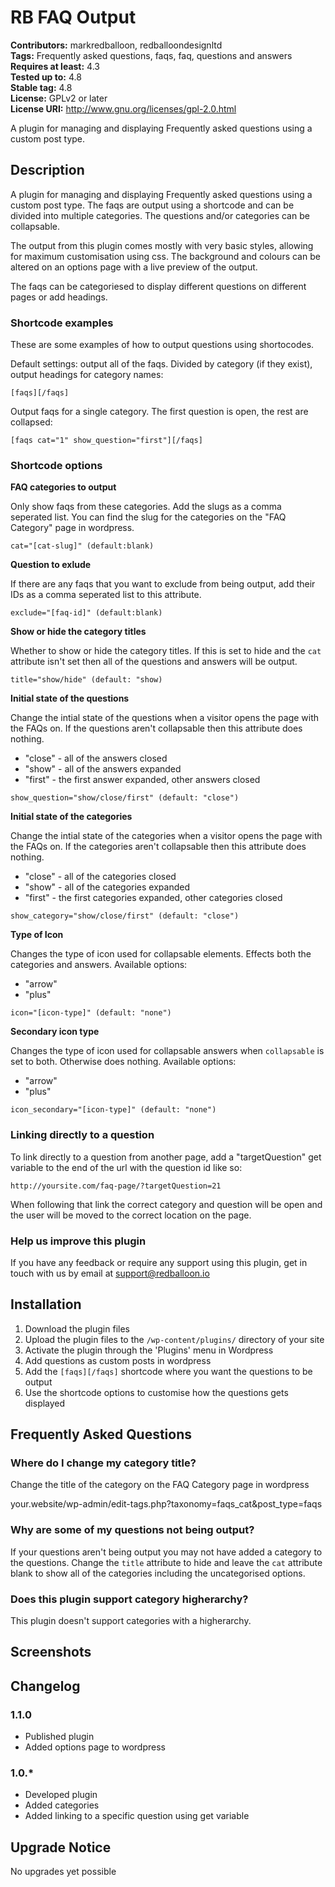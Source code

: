 # RB FAQ Output 
**Contributors:** markredballoon, redballoondesignltd  
**Tags:** Frequently asked questions, faqs, faq, questions and answers  
**Requires at least:** 4.3  
**Tested up to:** 4.8  
**Stable tag:** 4.8  
**License:** GPLv2 or later  
**License URI:** http://www.gnu.org/licenses/gpl-2.0.html  

A plugin for managing and displaying Frequently asked questions using a custom post type.


## Description 

A plugin for managing and displaying Frequently asked questions using a custom post type. The faqs are output using a shortcode and can be divided into multiple categories. The questions and/or categories can be collapsable.

The output from this plugin comes mostly with very basic styles, allowing for maximum customisation using css. The background and colours can be altered on an options page with a live preview of the output.

The faqs can be categoriesed to display different questions on different pages or add headings.


### Shortcode examples 

These are some examples of how to output questions using shortocodes.

Default settings: output all of the faqs. Divided by category (if they exist), output headings for category names:

`[faqs][/faqs]`

Output faqs for a single category. The first question is open, the rest are collapsed:

`[faqs cat="1" show_question="first"][/faqs]`


### Shortcode options 

**FAQ categories to output**

Only show faqs from these categories. Add the slugs as a comma seperated list. You can find the slug for the categories on the "FAQ Category" page in wordpress.

`cat="[cat-slug]" (default:blank)`

**Question to exlude**

If there are any faqs that you want to exclude from being output, add their IDs as a comma seperated list to this attribute.

`exclude="[faq-id]" (default:blank)`


**Show or hide the category titles**

Whether to show or hide the category titles. If this is set to hide and the `cat` attribute isn't set then all of the questions and answers will be output.

`title="show/hide" (default: "show)`

**Initial state of the questions**

Change the intial state of the questions when a visitor opens the page with the FAQs on. If the questions aren't collapsable then this attribute does nothing.

* "close" - all of the answers closed
* "show" - all of the answers expanded
* "first" - the first answer expanded, other answers closed

`show_question="show/close/first" (default: "close")`

**Initial state of the categories**

Change the intial state of the categories when a visitor opens the page with the FAQs on. If the categories aren't collapsable then this attribute does nothing.

* "close" - all of the categories closed
* "show" - all of the categories expanded
* "first" - the first categories expanded, other categories closed

`show_category="show/close/first" (default: "close")`

**Type of Icon**

Changes the type of icon used for collapsable elements. Effects both the categories and answers. Available options:

* "arrow"
* "plus"

`icon="[icon-type]" (default: "none")`

**Secondary icon type**

Changes the type of icon used for collapsable answers when `collapsable` is set to both. Otherwise does nothing. Available options:

* "arrow"
* "plus"

`icon_secondary="[icon-type]" (default: "none")`


### Linking directly to a question 

To link directly to a question from another page, add a "targetQuestion" get variable to the end of the url with the question id like so:

`http://yoursite.com/faq-page/?targetQuestion=21`

When following that link the correct category and question will be open and the user will be moved to the correct location on the page.


### Help us improve this plugin 

If you have any feedback or require any support using this plugin, get in touch with us by email at [support@redballoon.io](mailto:support@redballoon.io)


## Installation 
1. Download the plugin files
1. Upload the plugin files to the `/wp-content/plugins/` directory of your site
1. Activate the plugin through the 'Plugins' menu in Wordpress
1. Add questions as custom posts in wordpress
1. Add the `[faqs][/faqs]` shortcode where you want the questions to be output
1. Use the shortcode options to customise how the questions gets displayed


## Frequently Asked Questions 


### Where do I change my category title? 

Change the title of the category on the FAQ Category page in wordpress

your.website/wp-admin/edit-tags.php?taxonomy=faqs_cat&post_type=faqs


### Why are some of my questions not being output? 

If your questions aren't being output you may not have added a category to the questions. Change the `title` attribute to hide and leave the `cat` attribute blank to show all of the categories including the uncategorised options.


### Does this plugin support category higherarchy? 

This plugin doesn't support categories with a higherarchy.


## Screenshots 


## Changelog 


### 1.1.0 

* Published plugin
* Added options page to wordpress


### 1.0.* 

* Developed plugin
* Added categories
* Added linking to a specific question using get variable


## Upgrade Notice 

No upgrades yet possible 